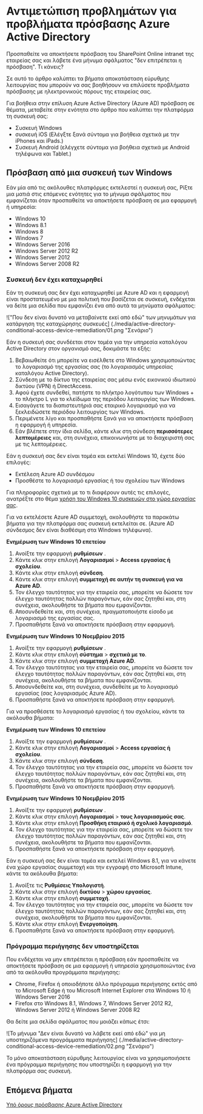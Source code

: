 <properties
    pageTitle="Αντιμετώπιση προβλημάτων για προβλήματα πρόσβασης Azure Active Directory | Microsoft Azure"
    description="Μάθετε τα βήματα που μπορείτε να ακολουθήσετε για να επιλύσετε προβλήματα πρόσβασης με ηλεκτρονικούς πόρους της εταιρείας σας."
    services="active-directory"
    keywords="Ενεργοποίηση της συσκευής βάσει υπό όρους πρόσβασης, η καταχώρηση της συσκευής, η καταχώρηση της συσκευής, η καταχώρηση της συσκευής και MDM"
    documentationCenter=""
    authors="markusvi"
    manager="femila"
    editor=""/>

<tags
    ms.service="active-directory"
    ms.workload="identity"
    ms.tgt_pltfrm="na"
    ms.devlang="na"
    ms.topic="get-started-article"
    ms.date="08/23/2016"
    ms.author="markvi"/>


# <a name="troubleshooting-for-azure-active-directory-access-issues"></a>Αντιμετώπιση προβλημάτων για προβλήματα πρόσβασης Azure Active Directory

Προσπαθείτε να αποκτήσετε πρόσβαση του SharePoint Online intranet της εταιρείας σας και λάβετε ένα μήνυμα σφάλματος "δεν επιτρέπεται η πρόσβαση". Τι κάνεις?

Σε αυτό το άρθρο καλύπτει τα βήματα αποκατάσταση εύρυθμης λειτουργίας που μπορούν να σας βοηθήσουν να επιλύσετε προβλήματα πρόσβασης με ηλεκτρονικούς πόρους της εταιρείας σας.

Για βοήθεια στην επίλυση Azure Active Directory (Azure AD) πρόσβαση σε θέματα, μεταβείτε στην ενότητα στο άρθρο που καλύπτει την πλατφόρμα τη συσκευή σας:

-   Συσκευή Windows
-   συσκευή iOS (Ελέγξτε ξανά σύντομα για βοήθεια σχετικά με την iPhones και iPads.)
-   Συσκευή Android (ελέγχετε σύντομα για βοήθεια σχετικά με Android τηλέφωνα και Tablet.)

## <a name="access-from-a-windows-device"></a>Πρόσβαση από μια συσκευή των Windows

Εάν μία από τις ακόλουθες πλατφόρμες εκτελεστεί η συσκευή σας, Ρίξτε μια ματιά στις επόμενες ενότητες για το μήνυμα σφάλματος που εμφανίζεται όταν προσπαθείτε να αποκτήσετε πρόσβαση σε μια εφαρμογή ή υπηρεσία:

- Windows 10
- Windows 8.1
- Windows 8
- Windows 7
- Windows Server 2016
- Windows Server 2012 R2
- Windows Server 2012
- Windows Server 2008 R2

### <a name="device-is-not-registered"></a>Συσκευή δεν έχει καταχωρηθεί

Εάν τη συσκευή σας δεν έχει καταχωρηθεί με Azure AD και η εφαρμογή είναι προστατευμένο με μια πολιτική που βασίζεται σε συσκευή, ενδέχεται να δείτε μια σελίδα που εμφανίζει ένα από αυτά τα μηνύματα σφάλματος:

!["Που δεν είναι δυνατό να μεταβαίνετε εκεί από εδώ" των μηνυμάτων για κατάργηση της καταχώρησης συσκευές] (./media/active-directory-conditional-access-device-remediation/01.png "Σενάριο")

Εάν η συσκευή σας συνδέεται στον τομέα για την υπηρεσία καταλόγου Active Directory στον οργανισμό σας, δοκιμάστε τα εξής:

1.  Βεβαιωθείτε ότι μπορείτε να εισέλθετε στο Windows χρησιμοποιώντας το λογαριασμό της εργασίας σας (το λογαριασμός υπηρεσίας καταλόγου Active Directory).
2.  Σύνδεση με το δίκτυο της εταιρείας σας μέσω ενός εικονικού ιδιωτικού δικτύου (VPN) ή DirectAccess.
3.  Αφού έχετε συνδεθεί, πατήστε το πλήκτρο λογότυπου των Windows + το πλήκτρο L για το κλείδωμα της περιόδου λειτουργίας των Windows.
4.  Εισαγάγετε τα διαπιστευτήριά σας εταιρικό λογαριασμό για να ξεκλειδώσετε περιόδου λειτουργίας των Windows.
5.  Περιμένετε λίγο και προσπαθήστε ξανά για να αποκτήσετε πρόσβαση η εφαρμογή ή υπηρεσία.
6.  Εάν βλέπετε στην ίδια σελίδα, κάντε κλικ στη σύνδεση **περισσότερες λεπτομέρειες** και, στη συνέχεια, επικοινωνήστε με το διαχειριστή σας με τις λεπτομέρειες.

Εάν η συσκευή σας δεν είναι τομέα και εκτελεί Windows 10, έχετε δύο επιλογές:

- Εκτέλεση Azure AD συνδέσμου
- Προσθέστε το λογαριασμό εργασίας ή του σχολείου των Windows

Για πληροφορίες σχετικά με το τι διαφέρουν αυτές τις επιλογές, ανατρέξτε στο θέμα [χρήση του Windows 10 συσκευών στο χώρο εργασίας σας](active-directory-azureadjoin-windows10-devices.md).

Για να εκτελέσετε Azure AD συμμετοχή, ακολουθήστε τα παρακάτω βήματα για την πλατφόρμα σας συσκευή εκτελείται σε. (Azure AD σύνδεσμος δεν είναι διαθέσιμη στα Windows τηλέφωνα).

**Ενημέρωση των Windows 10 επετείου**

1.  Ανοίξτε την εφαρμογή **ρυθμίσεων** .
2.  Κάντε κλικ στην επιλογή **Λογαριασμοί** > **Access εργασίας ή σχολείου**.
3.  Κάντε κλικ στην επιλογή **σύνδεση**.
4.  Κάντε κλικ στην επιλογή **συμμετοχή σε αυτήν τη συσκευή για να Azure AD**.
5.  Τον έλεγχο ταυτότητας για την εταιρεία σας, μπορείτε να δώσετε τον έλεγχο ταυτότητας πολλών παραγόντων, εάν σας ζητηθεί και, στη συνέχεια, ακολουθήστε τα βήματα που εμφανίζονται.
6.  Αποσυνδεθείτε και, στη συνέχεια, πραγματοποιήστε είσοδο με λογαριασμό της εργασίας σας.
7.  Προσπαθήστε ξανά να αποκτήσετε πρόσβαση στην εφαρμογή.


**Ενημέρωση των Windows 10 Νοεμβρίου 2015**

1.  Ανοίξτε την εφαρμογή **ρυθμίσεων** .
2.  Κάντε κλικ στην επιλογή **σύστημα** > **σχετικά με το**.
3.  Κάντε κλικ στην επιλογή **συμμετοχή Azure AD**.
4.  Τον έλεγχο ταυτότητας για την εταιρεία σας, μπορείτε να δώσετε τον έλεγχο ταυτότητας πολλών παραγόντων, εάν σας ζητηθεί και, στη συνέχεια, ακολουθήστε τα βήματα που εμφανίζονται.
5.  Αποσυνδεθείτε και, στη συνέχεια, συνδεθείτε με το λογαριασμό εργασίας (σας λογαριασμός Azure AD).
6.  Προσπαθήστε ξανά να αποκτήσετε πρόσβαση στην εφαρμογή.

Για να προσθέσετε το λογαριασμό εργασίας ή του σχολείου, κάντε τα ακόλουθα βήματα:

**Ενημέρωση των Windows 10 επετείου**

1.  Ανοίξτε την εφαρμογή **ρυθμίσεων** .
2.  Κάντε κλικ στην επιλογή **Λογαριασμοί** > **Access εργασίας ή σχολείου**.
3.  Κάντε κλικ στην επιλογή **σύνδεση**.
4.  Τον έλεγχο ταυτότητας για την εταιρεία σας, μπορείτε να δώσετε τον έλεγχο ταυτότητας πολλών παραγόντων, εάν σας ζητηθεί και, στη συνέχεια, ακολουθήστε τα βήματα που εμφανίζονται.
5.  Προσπαθήστε ξανά να αποκτήσετε πρόσβαση στην εφαρμογή.


**Ενημέρωση των Windows 10 Νοεμβρίου 2015**

1.  Ανοίξτε την εφαρμογή **ρυθμίσεων** .
2.  Κάντε κλικ στην επιλογή **Λογαριασμοί** > **τους λογαριασμούς σας**.
3.  Κάντε κλικ στην επιλογή **Προσθήκη εταιρικό ή σχολικό λογαριασμό**.
4.  Τον έλεγχο ταυτότητας για την εταιρεία σας, μπορείτε να δώσετε τον έλεγχο ταυτότητας πολλών παραγόντων, εάν σας ζητηθεί και, στη συνέχεια, ακολουθήστε τα βήματα που εμφανίζονται.
5.  Προσπαθήστε ξανά να αποκτήσετε πρόσβαση στην εφαρμογή.

Εάν η συσκευή σας δεν είναι τομέα και εκτελεί Windows 8.1, για να κάνετε ένα χώρο εργασίας συμμετοχή και την εγγραφή στο Microsoft Intune, κάντε τα ακόλουθα βήματα:

1.  Ανοίξτε τις **Ρυθμίσεις Υπολογιστή**.
2.  Κάντε κλικ στην επιλογή **δικτύου** > **χώρου εργασίας**.
3.  Κάντε κλικ στην επιλογή **συμμετοχή**.
4.  Τον έλεγχο ταυτότητας για την εταιρεία σας, μπορείτε να δώσετε τον έλεγχο ταυτότητας πολλών παραγόντων, εάν σας ζητηθεί και, στη συνέχεια, ακολουθήστε τα βήματα που εμφανίζονται.
5.  Κάντε κλικ στην επιλογή **Ενεργοποίηση**.
6.  Προσπαθήστε ξανά να αποκτήσετε πρόσβαση στην εφαρμογή.


### <a name="browser-is-not-supported"></a>Πρόγραμμα περιήγησης δεν υποστηρίζεται

Που ενδέχεται να μην επιτρέπεται η πρόσβαση εάν προσπαθείτε να αποκτήσετε πρόσβαση σε μια εφαρμογή ή υπηρεσία χρησιμοποιώντας ένα από τα ακόλουθα προγράμματα περιήγησης:

- Chrome, Firefox ή οποιοδήποτε άλλο πρόγραμμα περιήγησης εκτός από το Microsoft Edge ή του Microsoft Internet Explorer στα Windows 10 ή Windows Server 2016
- Firefox στο Windows 8.1, Windows 7, Windows Server 2012 R2, Windows Server 2012 ή Windows Server 2008 R2

Θα δείτε μια σελίδα σφάλματος που μοιάζει κάπως έτσι:

![Το μήνυμα "Δεν είναι δυνατό να λάβετε εκεί από εδώ" για μη υποστηριζόμενα προγράμματα περιήγησης] (./media/active-directory-conditional-access-device-remediation/02.png "Σενάριο")

Το μόνο αποκατάσταση εύρυθμης λειτουργίας είναι να χρησιμοποιήσετε ένα πρόγραμμα περιήγησης που υποστηρίζει η εφαρμογή για την πλατφόρμα σας συσκευή.

## <a name="next-steps"></a>Επόμενα βήματα

[Υπό όρους πρόσβασης Azure Active Directory](active-directory-conditional-access.md)
